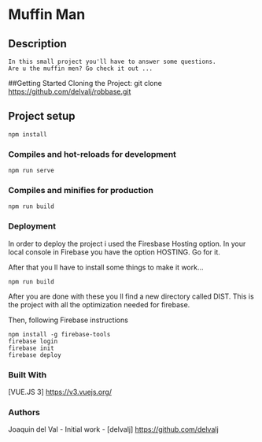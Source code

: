 # Muffin Man 

## Description
```
In this small project you'll have to answer some questions.
Are u the muffin men? Go check it out ... 
```

##Getting Started
Cloning the Project:
git clone <https://github.com/delvalj/robbase.git>

## Project setup
```
npm install
```

### Compiles and hot-reloads for development
```
npm run serve
```

### Compiles and minifies for production
```
npm run build
```

### Deployment
In order to deploy the project i used the Firesbase Hosting option. In your local console in Firebase you have the option HOSTING. Go for it.

After that you ll have to install some things to make it work...

```
npm run build
```

After you are done with these you ll find a new directory called DIST. This is the project with all the optimization needed for firebase.

Then, following Firebase instructions

```
npm install -g firebase-tools
firebase login
firebase init
firebase deploy
```

### Built With
[VUE.JS 3] https://v3.vuejs.org/


### Authors
Joaquin del Val - Initial work - [delvalj] https://github.com/delvalj